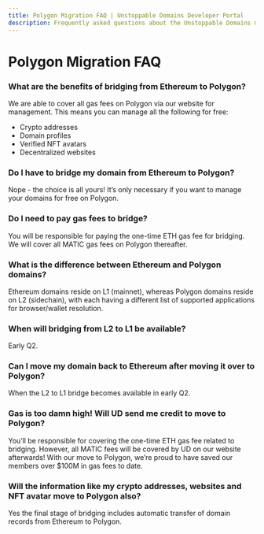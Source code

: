 ```yaml
---
title: Polygon Migration FAQ | Unstoppable Domains Developer Portal
description: Frequently asked questions about the Unstoppable Domains migration to Polygon.
---
```


# Polygon Migration FAQ

### What are the benefits of bridging from Ethereum to Polygon?

We are able to cover all gas fees on Polygon via our website for management. This means you can manage all the following for free:

-   Crypto addresses
-   Domain profiles
-   Verified NFT avatars
-   Decentralized websites

### Do I have to bridge my domain from Ethereum to Polygon?

Nope - the choice is all yours! It’s only necessary if you want to manage your domains for free on Polygon.

### Do I need to pay gas fees to bridge?

You will be responsible for paying the one-time ETH gas fee for bridging. We will cover all MATIC gas fees on Polygon thereafter.

### What is the difference between Ethereum and Polygon domains?

Ethereum domains reside on L1 (mainnet), whereas Polygon domains reside on L2 (sidechain), with each having a different list of supported applications for browser/wallet resolution.

### When will bridging from L2 to L1 be available?

Early Q2.

### Can I move my domain back to Ethereum after moving it over to Polygon?

When the L2 to L1 bridge becomes available in early Q2.

### Gas is too damn high! Will UD send me credit to move to Polygon?

You’ll be responsible for covering the one-time ETH gas fee related to bridging. However, all MATIC fees will be covered by UD on our website afterwards! With our move to Polygon, we’re proud to have saved our members over $100M in gas fees to date.

### Will the information like my crypto addresses, websites and NFT avatar move to Polygon also?

Yes the final stage of bridging includes automatic transfer of domain records from Ethereum to Polygon.
